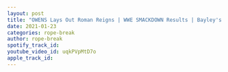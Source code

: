 ```yaml
---
layout: post
title: "OWENS Lays Out Roman Reigns | WWE SMACKDOWN Results | Bayley's Obstacle Course Challenge"
date: 2021-01-23
categories: rope-break
author: rope-break
spotify_track_id: 
youtube_video_id: uqkPVpMtD7o
apple_track_id: 
---
```

